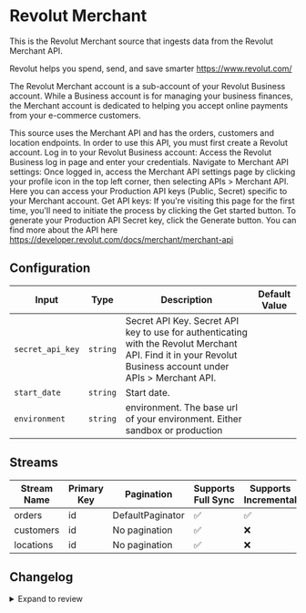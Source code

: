 # Revolut Merchant
This is the Revolut Merchant source that ingests data from the Revolut Merchant API.

Revolut helps you spend, send, and save smarter https://www.revolut.com/

The Revolut Merchant account is a sub-account of your Revolut Business account. While a Business account is for managing your business finances, the Merchant account is dedicated to helping you accept online payments from your e-commerce customers.

This source uses the Merchant API and has the orders, customers and location endpoints. In order to use this API, you must first create a Revolut account. 
Log in to your Revolut Business account: Access the Revolut Business log in page and enter your credentials.
Navigate to Merchant API settings: Once logged in, access the Merchant API settings page by clicking your profile icon in the top left corner, then selecting APIs &gt; Merchant API. 
Here you can access your Production API keys (Public, Secret) specific to your Merchant account.
Get API keys: If you&#39;re visiting this page for the first time, you&#39;ll need to initiate the process by clicking the Get started button. To generate your Production API Secret key, click the Generate button.
You can find more about the API here https://developer.revolut.com/docs/merchant/merchant-api

## Configuration

| Input | Type | Description | Default Value |
|-------|------|-------------|---------------|
| `secret_api_key` | `string` | Secret API Key. Secret API key to use for authenticating with the Revolut Merchant API. Find it in your Revolut Business account under APIs > Merchant API. |  |
| `start_date` | `string` | Start date.  |  |
| `environment` | `string` | environment. The base url of your environment. Either sandbox or production |  |

## Streams
| Stream Name | Primary Key | Pagination | Supports Full Sync | Supports Incremental |
|-------------|-------------|------------|---------------------|----------------------|
| orders | id | DefaultPaginator | ✅ |  ✅  |
| customers | id | No pagination | ✅ |  ❌  |
| locations | id | No pagination | ✅ |  ❌  |

## Changelog

<details>
  <summary>Expand to review</summary>

| Version          | Date              | Pull Request | Subject        |
|------------------|-------------------|--------------|----------------|
| 0.0.7 | 2025-01-11 | [51304](https://github.com/airbytehq/airbyte/pull/51304) | Update dependencies |
| 0.0.6 | 2024-12-28 | [50679](https://github.com/airbytehq/airbyte/pull/50679) | Update dependencies |
| 0.0.5 | 2024-12-21 | [50256](https://github.com/airbytehq/airbyte/pull/50256) | Update dependencies |
| 0.0.4 | 2024-12-14 | [49704](https://github.com/airbytehq/airbyte/pull/49704) | Update dependencies |
| 0.0.3 | 2024-12-12 | [49326](https://github.com/airbytehq/airbyte/pull/49326) | Update dependencies |
| 0.0.2 | 2024-12-11 | [49052](https://github.com/airbytehq/airbyte/pull/49052) | Starting with this version, the Docker image is now rootless. Please note that this and future versions will not be compatible with Airbyte versions earlier than 0.64 |
| 0.0.1 | 2024-10-27 | | Initial release by [@aazam-gh](https://github.com/aazam-gh) via Connector Builder |

</details>
